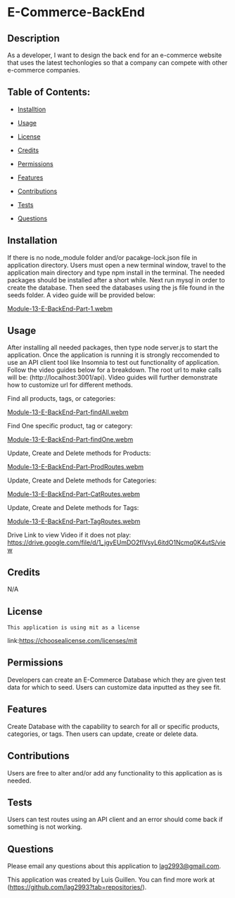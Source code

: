 # E-Commerce-BackEnd

  ## Description
  
  As a developer, I want to design the back end for an e-commerce website that uses the latest techonlogies so that a company can compete with other e-commerce companies. 

  ## Table of Contents:

  - [Installtion](#installation)

  - [Usage](#usage)

   - [License](#license)

  - [Credits](#credits)

  - [Permissions](#permissions)

  - [Features](#features)

  - [Contributions](#contribute)

  - [Tests](#tests)

  - [Questions](#questions)

  ## Installation

  If there is no node_module folder and/or pacakge-lock.json file in application directory. Users must open a new terminal window, travel to the application main directory and type npm install in the terminal. The needed packages should be installed after a short while. Next run mysql in order to create the database. Then seed the databases using the js file found in the seeds folder. A video guide will be provided below:
  
  [Module-13-E-BackEnd-Part-1.webm](https://user-images.githubusercontent.com/119230237/226126517-f878c79f-938f-474d-832e-74e61407818a.webm)



  ## Usage

  After installing all needed packages, then type node server.js to start the application. Once the application is running it is strongly reccomended to use an API client tool like Insomnia to test out functionality of application. Follow the video guides below for a breakdown. The root url to make calls will be: (http://localhost:3001/api). Video guides will further demonstrate how to customize url for different methods. 
  
  Find all products, tags, or categories:
  
  [Module-13-E-BackEnd-Part-findAll.webm](https://user-images.githubusercontent.com/119230237/226126766-3c9df9e3-b787-4b36-b303-20888ac0b8a3.webm)
  
  Find One specific product, tag or category:
  
  [Module-13-E-BackEnd-Part-findOne.webm](https://user-images.githubusercontent.com/119230237/226126792-2603e328-fbab-435f-b660-22304cba2ad9.webm)
  
  Update, Create and Delete methods for Products: 
  
  [Module-13-E-BackEnd-Part-ProdRoutes.webm](https://user-images.githubusercontent.com/119230237/226126883-bdcc9c2f-465a-4988-9568-906c0322f79e.webm)
  
  Update, Create and Delete methods for Categories: 
  
  [Module-13-E-BackEnd-Part-CatRoutes.webm](https://user-images.githubusercontent.com/119230237/226127044-c715315b-e16f-45a6-a009-af59a367f3cb.webm)
  
  Update, Create and Delete methods for Tags: 
  
  [Module-13-E-BackEnd-Part-TagRoutes.webm](https://user-images.githubusercontent.com/119230237/226127096-ecbbf10c-2cfb-4cfe-a873-ae9e486ca22b.webm)


Drive Link to view Video if it does not play: https://drive.google.com/file/d/1_jgvEUmDO2fIVsyL6itdO1Ncmq0K4utS/view
  ## Credits

N/A

  ## License
    This application is using mit as a license
   link:https://choosealicense.com/licenses/mit 

  ## Permissions
  
  Developers can create an E-Commerce Database which they are given test data for which to seed. Users can customize data inputted as they see fit. 

  ## Features
  
  Create Database with the capability to search for all or specific products, categories, or tags. Then users can update, create or delete data. 

  ## Contributions

  Users are free to alter and/or add any functionality to this application as is needed. 

  ## Tests

  Users can test routes using an API client and an error should come back if something is not working. 

  ## Questions 

  Please email any questions about this application to lag2993@gmail.com.
  
  This application was created by Luis Guillen. You can find more work at (https://github.com/lag2993?tab=repositories/).
